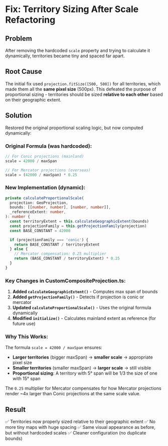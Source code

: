 # Fix: Territory Sizing After Scale Refactoring

## Problem
After removing the hardcoded `scale` property and trying to calculate it dynamically, territories became tiny and spaced far apart.

## Root Cause
The initial fix used `projection.fitSize([500, 500])` for all territories, which made them all the **same pixel size** (500px). This defeated the purpose of proportional sizing - territories should be sized **relative to each other** based on their geographic extent.

## Solution
Restored the original proportional scaling logic, but now computed dynamically:

### Original Formula (was hardcoded):
```javascript
// For Conic projections (mainland)
scale = 42000 / maxSpan

// For Mercator projections (overseas)
scale = (42000 / maxSpan) * 0.25
```

### New Implementation (dynamic):
```typescript
private calculateProportionalScale(
  projection: GeoProjection,
  bounds: [[number, number], [number, number]],
  _referenceExtent: number,
): number {
  const territoryExtent = this.calculateGeographicExtent(bounds)
  const projectionFamily = this.getProjectionFamily(projection)
  const BASE_CONSTANT = 42000

  if (projectionFamily === 'conic') {
    return BASE_CONSTANT / territoryExtent
  } else {
    // Mercator compensation: 0.25 multiplier
    return (BASE_CONSTANT / territoryExtent) * 0.25
  }
}
```

### Key Changes in CustomCompositeProjection.ts:

1. **Added `calculateGeographicExtent()`** - Computes max span of bounds
2. **Added `getProjectionFamily()`** - Detects if projection is conic or mercator
3. **Updated `calculateProportionalScale()`** - Uses the original formula dynamically
4. **Modified `initialize()`** - Calculates mainland extent as reference (for future use)

### Why This Works:

The formula `scale = 42000 / maxSpan` ensures:
- **Larger territories** (bigger maxSpan) → **smaller scale** → appropriate pixel size
- **Smaller territories** (smaller maxSpan) → **larger scale** → still visible
- **Proportional sizing**: A territory with 5° span will be 1/3 the size of one with 15° span

The `0.25` multiplier for Mercator compensates for how Mercator projections render ~4x larger than Conic projections at the same scale value.

## Result
✅ Territories now properly sized relative to their geographic extent
✅ No more tiny maps with huge spacing
✅ Same visual appearance as before, but without hardcoded scales
✅ Cleaner configuration (no duplicate bounds)

